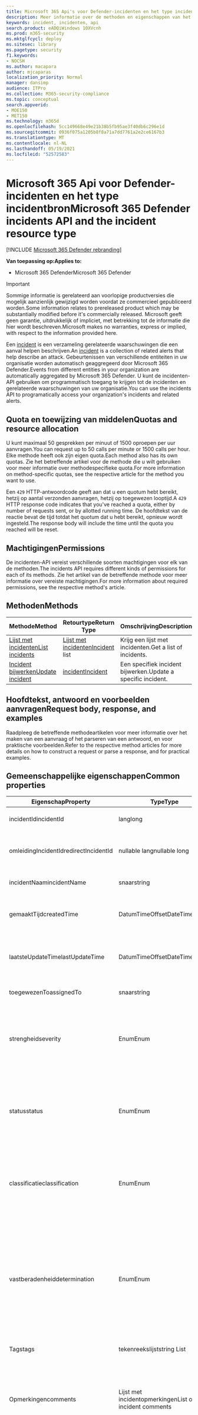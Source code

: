 ```yaml
---
title: Microsoft 365 Api's voor Defender-incidenten en het type incidentbron
description: Meer informatie over de methoden en eigenschappen van het resourcetype Incident in Microsoft 365 Defender
keywords: incident, incidenten, api
search.product: eADQiWindows 10XVcnh
ms.prod: m365-security
ms.mktglfcycl: deploy
ms.sitesec: library
ms.pagetype: security
f1.keywords:
- NOCSH
ms.author: macapara
author: mjcaparas
localization_priority: Normal
manager: dansimp
audience: ITPro
ms.collection: M365-security-compliance
ms.topic: conceptual
search.appverid:
- MOE150
- MET150
ms.technology: m365d
ms.openlocfilehash: 5cc149668e49e21b38b5fb95ae3f40db6c296e1d
ms.sourcegitcommit: 0936f075a1205b8f8a71a7dd7761a2e2ce6167b3
ms.translationtype: MT
ms.contentlocale: nl-NL
ms.lasthandoff: 05/19/2021
ms.locfileid: "52572583"
---
```

# <a name="microsoft-365-defender-incidents-api-and-the-incident-resource-type"></a><span data-ttu-id="fba4a-104">Microsoft 365 Api voor Defender-incidenten en het type incidentbron</span><span class="sxs-lookup"><span data-stu-id="fba4a-104">Microsoft 365 Defender incidents API and the incident resource type</span></span>

[!INCLUDE [Microsoft 365 Defender rebranding](../includes/microsoft-defender.md)]

<span data-ttu-id="fba4a-105">**Van toepassing op:**</span><span class="sxs-lookup"><span data-stu-id="fba4a-105">**Applies to:**</span></span>

- <span data-ttu-id="fba4a-106">Microsoft 365 Defender</span><span class="sxs-lookup"><span data-stu-id="fba4a-106">Microsoft 365 Defender</span></span>

> [!IMPORTANT]
> <span data-ttu-id="fba4a-107">Sommige informatie is gerelateerd aan voorlopige productversies die mogelijk aanzienlijk gewijzigd worden voordat ze commercieel gepubliceerd worden.</span><span class="sxs-lookup"><span data-stu-id="fba4a-107">Some information relates to prereleased product which may be substantially modified before it's commercially released.</span></span> <span data-ttu-id="fba4a-108">Microsoft geeft geen garantie, uitdrukkelijk of impliciet, met betrekking tot de informatie die hier wordt beschreven.</span><span class="sxs-lookup"><span data-stu-id="fba4a-108">Microsoft makes no warranties, express or implied, with respect to the information provided here.</span></span>

<span data-ttu-id="fba4a-109">Een [incident](incidents-overview.md) is een verzameling gerelateerde waarschuwingen die een aanval helpen beschrijven.</span><span class="sxs-lookup"><span data-stu-id="fba4a-109">An [incident](incidents-overview.md) is a collection of related alerts that help describe an attack.</span></span> <span data-ttu-id="fba4a-110">Gebeurtenissen van verschillende entiteiten in uw organisatie worden automatisch geaggregeerd door Microsoft 365 Defender.</span><span class="sxs-lookup"><span data-stu-id="fba4a-110">Events from different entities in your organization are automatically aggregated by Microsoft 365 Defender.</span></span> <span data-ttu-id="fba4a-111">U kunt de incidenten-API gebruiken om programmatisch toegang te krijgen tot de incidenten en gerelateerde waarschuwingen van uw organisatie.</span><span class="sxs-lookup"><span data-stu-id="fba4a-111">You can use the incidents API to programatically access your organization's incidents and related alerts.</span></span>

## <a name="quotas-and-resource-allocation"></a><span data-ttu-id="fba4a-112">Quota en toewijzing van middelen</span><span class="sxs-lookup"><span data-stu-id="fba4a-112">Quotas and resource allocation</span></span>

<span data-ttu-id="fba4a-113">U kunt maximaal 50 gesprekken per minuut of 1500 oproepen per uur aanvragen.</span><span class="sxs-lookup"><span data-stu-id="fba4a-113">You can request up to 50 calls per minute or 1500 calls per hour.</span></span> <span data-ttu-id="fba4a-114">Elke methode heeft ook zijn eigen quota.</span><span class="sxs-lookup"><span data-stu-id="fba4a-114">Each method also has its own quotas.</span></span> <span data-ttu-id="fba4a-115">Zie het betreffende artikel voor de methode die u wilt gebruiken voor meer informatie over methodespecifieke quota.</span><span class="sxs-lookup"><span data-stu-id="fba4a-115">For more information on method-specific quotas, see the respective article for the method you want to use.</span></span>

<span data-ttu-id="fba4a-116">Een `429` HTTP-antwoordcode geeft aan dat u een quotum hebt bereikt, hetzij op aantal verzonden aanvragen, hetzij op toegewezen looptijd.</span><span class="sxs-lookup"><span data-stu-id="fba4a-116">A `429` HTTP response code indicates that you've reached a quota, either by number of requests sent, or by allotted running time.</span></span> <span data-ttu-id="fba4a-117">De hoofdtekst van de reactie bevat de tijd totdat het quotum dat u hebt bereikt, opnieuw wordt ingesteld.</span><span class="sxs-lookup"><span data-stu-id="fba4a-117">The response body will include the time until the quota you reached will be reset.</span></span>

## <a name="permissions"></a><span data-ttu-id="fba4a-118">Machtigingen</span><span class="sxs-lookup"><span data-stu-id="fba4a-118">Permissions</span></span>

<span data-ttu-id="fba4a-119">De incidenten-API vereist verschillende soorten machtigingen voor elk van de methoden.</span><span class="sxs-lookup"><span data-stu-id="fba4a-119">The incidents API requires different kinds of permissions for each of its methods.</span></span> <span data-ttu-id="fba4a-120">Zie het artikel van de betreffende methode voor meer informatie over vereiste machtigingen.</span><span class="sxs-lookup"><span data-stu-id="fba4a-120">For more information about required permissions, see the respective method's article.</span></span>

## <a name="methods"></a><span data-ttu-id="fba4a-121">Methoden</span><span class="sxs-lookup"><span data-stu-id="fba4a-121">Methods</span></span>

<span data-ttu-id="fba4a-122">Methode</span><span class="sxs-lookup"><span data-stu-id="fba4a-122">Method</span></span> | <span data-ttu-id="fba4a-123">Retourtype</span><span class="sxs-lookup"><span data-stu-id="fba4a-123">Return Type</span></span> | <span data-ttu-id="fba4a-124">Omschrijving</span><span class="sxs-lookup"><span data-stu-id="fba4a-124">Description</span></span>
-|-|-
[<span data-ttu-id="fba4a-125">Lijst met incidenten</span><span class="sxs-lookup"><span data-stu-id="fba4a-125">List incidents</span></span>](api-list-incidents.md) | <span data-ttu-id="fba4a-126">[Lijst met incidenten](api-incident.md)</span><span class="sxs-lookup"><span data-stu-id="fba4a-126">[Incident](api-incident.md) list</span></span> | <span data-ttu-id="fba4a-127">Krijg een lijst met incidenten.</span><span class="sxs-lookup"><span data-stu-id="fba4a-127">Get a list of incidents.</span></span>
[<span data-ttu-id="fba4a-128">Incident bijwerken</span><span class="sxs-lookup"><span data-stu-id="fba4a-128">Update incident</span></span>](api-update-incidents.md) | [<span data-ttu-id="fba4a-129">incident</span><span class="sxs-lookup"><span data-stu-id="fba4a-129">Incident</span></span>](api-incident.md) | <span data-ttu-id="fba4a-130">Een specifiek incident bijwerken.</span><span class="sxs-lookup"><span data-stu-id="fba4a-130">Update a specific incident.</span></span>

## <a name="request-body-response-and-examples"></a><span data-ttu-id="fba4a-131">Hoofdtekst, antwoord en voorbeelden aanvragen</span><span class="sxs-lookup"><span data-stu-id="fba4a-131">Request body, response, and examples</span></span>

<span data-ttu-id="fba4a-132">Raadpleeg de betreffende methodeartikelen voor meer informatie over het maken van een aanvraag of het parseren van een antwoord, en voor praktische voorbeelden.</span><span class="sxs-lookup"><span data-stu-id="fba4a-132">Refer to the respective method articles for more details on how to construct a request or parse a response, and for practical examples.</span></span>

## <a name="common-properties"></a><span data-ttu-id="fba4a-133">Gemeenschappelijke eigenschappen</span><span class="sxs-lookup"><span data-stu-id="fba4a-133">Common properties</span></span>

<span data-ttu-id="fba4a-134">Eigenschap</span><span class="sxs-lookup"><span data-stu-id="fba4a-134">Property</span></span> | <span data-ttu-id="fba4a-135">Type</span><span class="sxs-lookup"><span data-stu-id="fba4a-135">Type</span></span> | <span data-ttu-id="fba4a-136">Omschrijving</span><span class="sxs-lookup"><span data-stu-id="fba4a-136">Description</span></span>
-|-|-
<span data-ttu-id="fba4a-137">incidentId</span><span class="sxs-lookup"><span data-stu-id="fba4a-137">incidentId</span></span> | <span data-ttu-id="fba4a-138">lang</span><span class="sxs-lookup"><span data-stu-id="fba4a-138">long</span></span> | <span data-ttu-id="fba4a-139">Unieke ID voor incidenten.</span><span class="sxs-lookup"><span data-stu-id="fba4a-139">Incident unique ID.</span></span>
<span data-ttu-id="fba4a-140">omleidingIncidentId</span><span class="sxs-lookup"><span data-stu-id="fba4a-140">redirectIncidentId</span></span> | <span data-ttu-id="fba4a-141">nullable lang</span><span class="sxs-lookup"><span data-stu-id="fba4a-141">nullable long</span></span> | <span data-ttu-id="fba4a-142">De incident-ID waaraan het huidige incident is samengevoegd.</span><span class="sxs-lookup"><span data-stu-id="fba4a-142">The Incident ID the current Incident was merged to.</span></span>
<span data-ttu-id="fba4a-143">incidentNaam</span><span class="sxs-lookup"><span data-stu-id="fba4a-143">incidentName</span></span> | <span data-ttu-id="fba4a-144">snaar</span><span class="sxs-lookup"><span data-stu-id="fba4a-144">string</span></span> | <span data-ttu-id="fba4a-145">De naam van het incident.</span><span class="sxs-lookup"><span data-stu-id="fba4a-145">The name of the Incident.</span></span>
<span data-ttu-id="fba4a-146">gemaaktTijd</span><span class="sxs-lookup"><span data-stu-id="fba4a-146">createdTime</span></span> | <span data-ttu-id="fba4a-147">DatumTimeOffset</span><span class="sxs-lookup"><span data-stu-id="fba4a-147">DateTimeOffset</span></span> | <span data-ttu-id="fba4a-148">De datum en tijd (in UTC) waarop het incident is gemaakt.</span><span class="sxs-lookup"><span data-stu-id="fba4a-148">The date and time (in UTC) the Incident was created.</span></span>
<span data-ttu-id="fba4a-149">laatsteUpdateTime</span><span class="sxs-lookup"><span data-stu-id="fba4a-149">lastUpdateTime</span></span> | <span data-ttu-id="fba4a-150">DatumTimeOffset</span><span class="sxs-lookup"><span data-stu-id="fba4a-150">DateTimeOffset</span></span> | <span data-ttu-id="fba4a-151">De datum en tijd (in UTC) van het incident zijn voor het laatst bijgewerkt.</span><span class="sxs-lookup"><span data-stu-id="fba4a-151">The date and time (in UTC) the Incident was last updated.</span></span>
<span data-ttu-id="fba4a-152">toegewezenTo</span><span class="sxs-lookup"><span data-stu-id="fba4a-152">assignedTo</span></span> | <span data-ttu-id="fba4a-153">snaar</span><span class="sxs-lookup"><span data-stu-id="fba4a-153">string</span></span> | <span data-ttu-id="fba4a-154">Eigenaar van het incident.</span><span class="sxs-lookup"><span data-stu-id="fba4a-154">Owner of the Incident.</span></span>
<span data-ttu-id="fba4a-155">strengheid</span><span class="sxs-lookup"><span data-stu-id="fba4a-155">severity</span></span> | <span data-ttu-id="fba4a-156">Enum</span><span class="sxs-lookup"><span data-stu-id="fba4a-156">Enum</span></span> | <span data-ttu-id="fba4a-157">Ernst van het incident.</span><span class="sxs-lookup"><span data-stu-id="fba4a-157">Severity of the Incident.</span></span> <span data-ttu-id="fba4a-158">Mogelijke waarden zijn: ```UnSpecified``` , , , , en ```Informational``` ```Low``` ```Medium``` ```High``` .</span><span class="sxs-lookup"><span data-stu-id="fba4a-158">Possible values are: ```UnSpecified```, ```Informational```, ```Low```, ```Medium```, and ```High```.</span></span>
<span data-ttu-id="fba4a-159">status</span><span class="sxs-lookup"><span data-stu-id="fba4a-159">status</span></span> | <span data-ttu-id="fba4a-160">Enum</span><span class="sxs-lookup"><span data-stu-id="fba4a-160">Enum</span></span> | <span data-ttu-id="fba4a-161">Hiermee geeft u de huidige status van het incident op.</span><span class="sxs-lookup"><span data-stu-id="fba4a-161">Specifies the current status of the incident.</span></span> <span data-ttu-id="fba4a-162">Mogelijke waarden zijn: ```Active``` ```Resolved``` , , en ```Redirected``` .</span><span class="sxs-lookup"><span data-stu-id="fba4a-162">Possible values are: ```Active```, ```Resolved```, and ```Redirected```.</span></span>
<span data-ttu-id="fba4a-163">classificatie</span><span class="sxs-lookup"><span data-stu-id="fba4a-163">classification</span></span> | <span data-ttu-id="fba4a-164">Enum</span><span class="sxs-lookup"><span data-stu-id="fba4a-164">Enum</span></span> | <span data-ttu-id="fba4a-165">Specificatie van het incident.</span><span class="sxs-lookup"><span data-stu-id="fba4a-165">Specification of the incident.</span></span> <span data-ttu-id="fba4a-166">Mogelijke waarden zijn: ```Unknown``` ```FalsePositive``` , , ```TruePositive``` .</span><span class="sxs-lookup"><span data-stu-id="fba4a-166">Possible values are: ```Unknown```, ```FalsePositive```, ```TruePositive```.</span></span>
<span data-ttu-id="fba4a-167">vastberadenheid</span><span class="sxs-lookup"><span data-stu-id="fba4a-167">determination</span></span> | <span data-ttu-id="fba4a-168">Enum</span><span class="sxs-lookup"><span data-stu-id="fba4a-168">Enum</span></span> | <span data-ttu-id="fba4a-169">Hiermee geeft u de bepaling van het incident op.</span><span class="sxs-lookup"><span data-stu-id="fba4a-169">Specifies the determination of the incident.</span></span> <span data-ttu-id="fba4a-170">Mogelijke waarden zijn: ```NotAvailable``` , , , , , ```Apt``` ```Malware``` ```SecurityPersonnel``` ```SecurityTesting``` ```UnwantedSoftware``` ```Other``` .</span><span class="sxs-lookup"><span data-stu-id="fba4a-170">Possible values are: ```NotAvailable```, ```Apt```, ```Malware```, ```SecurityPersonnel```, ```SecurityTesting```, ```UnwantedSoftware```, ```Other```.</span></span>
<span data-ttu-id="fba4a-171">Tags</span><span class="sxs-lookup"><span data-stu-id="fba4a-171">tags</span></span> | <span data-ttu-id="fba4a-172">tekenreekslijst</span><span class="sxs-lookup"><span data-stu-id="fba4a-172">string List</span></span> | <span data-ttu-id="fba4a-173">Lijst met incidenttags.</span><span class="sxs-lookup"><span data-stu-id="fba4a-173">List of Incident tags.</span></span>
<span data-ttu-id="fba4a-174">Opmerkingen</span><span class="sxs-lookup"><span data-stu-id="fba4a-174">comments</span></span> | <span data-ttu-id="fba4a-175">Lijst met incidentopmerkingen</span><span class="sxs-lookup"><span data-stu-id="fba4a-175">List of incident comments</span></span> | <span data-ttu-id="fba4a-176">Incident Opmerkingsobject bevat: commentaartekenreeks, createdBy-tekenreeks en createTime-datumtijd.</span><span class="sxs-lookup"><span data-stu-id="fba4a-176">Incident Comment object contains: comment string, createdBy string, and createTime date time.</span></span>
<span data-ttu-id="fba4a-177">Waarschuwingen</span><span class="sxs-lookup"><span data-stu-id="fba4a-177">alerts</span></span> | <span data-ttu-id="fba4a-178">Waarschuwingslijst</span><span class="sxs-lookup"><span data-stu-id="fba4a-178">Alert List</span></span> | <span data-ttu-id="fba4a-179">Lijst met gerelateerde waarschuwingen.</span><span class="sxs-lookup"><span data-stu-id="fba4a-179">List of related alerts.</span></span> <span data-ttu-id="fba4a-180">Zie voorbeelden bij [API-documentatie voor lijstincidenten.](api-list-incidents.md)</span><span class="sxs-lookup"><span data-stu-id="fba4a-180">See examples at [List incidents](api-list-incidents.md) API documentation.</span></span>

## <a name="related-articles"></a><span data-ttu-id="fba4a-181">Verwante artikelen</span><span class="sxs-lookup"><span data-stu-id="fba4a-181">Related articles</span></span>

- [<span data-ttu-id="fba4a-182">Microsoft 365 Defender API's overzicht</span><span class="sxs-lookup"><span data-stu-id="fba4a-182">Microsoft 365 Defender APIs overview</span></span>](api-overview.md)
- [<span data-ttu-id="fba4a-183">Overzicht incidenten</span><span class="sxs-lookup"><span data-stu-id="fba4a-183">Incidents overview</span></span>](incidents-overview.md)
- [<span data-ttu-id="fba4a-184">Api voor lijstincidenten</span><span class="sxs-lookup"><span data-stu-id="fba4a-184">List incidents API</span></span>](api-list-incidents.md)
- [<span data-ttu-id="fba4a-185">Api voor incident bijwerken</span><span class="sxs-lookup"><span data-stu-id="fba4a-185">Update incident API</span></span>](api-update-incidents.md)
